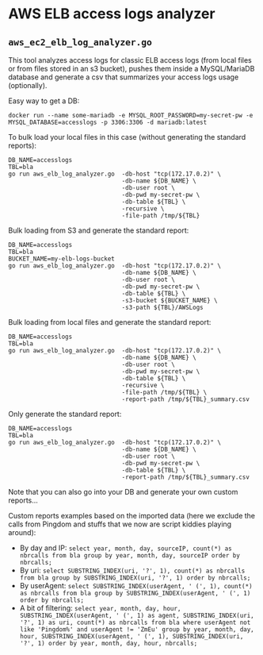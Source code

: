 # AWS ELB access logs analyzer

## `aws_ec2_elb_log_analyzer.go`

This tool analyzes access logs for classic ELB access logs (from local files or
from files stored in an s3 bucket), pushes them inside a MySQL/MariaDB
database and generate a csv that summarizes your access logs usage (optionally).

Easy way to get a DB:
```
docker run --name some-mariadb -e MYSQL_ROOT_PASSWORD=my-secret-pw -e MYSQL_DATABASE=accesslogs -p 3306:3306 -d mariadb:latest
```

To bulk load your local files in this case (without generating the standard reports):
```
DB_NAME=accesslogs
TBL=bla
go run aws_elb_log_analyzer.go  -db-host "tcp(172.17.0.2)" \
                                -db-name ${DB_NAME} \
                                -db-user root \
                                -db-pwd my-secret-pw \
                                -db-table ${TBL} \
                                -recursive \
                                -file-path /tmp/${TBL}
```


Bulk loading from S3 and generate the standard report:
```
DB_NAME=accesslogs
TBL=bla
BUCKET_NAME=my-elb-logs-bucket
go run aws_elb_log_analyzer.go  -db-host "tcp(172.17.0.2)" \
                                -db-name ${DB_NAME} \
                                -db-user root \
                                -db-pwd my-secret-pw \
                                -db-table ${TBL} \
                                -s3-bucket ${BUCKET_NAME} \
                                -s3-path ${TBL}/AWSLogs
```

Bulk loading from local files and generate the standard report:
```
DB_NAME=accesslogs
TBL=bla
go run aws_elb_log_analyzer.go  -db-host "tcp(172.17.0.2)" \
                                -db-name ${DB_NAME} \
                                -db-user root \
                                -db-pwd my-secret-pw \
                                -db-table ${TBL} \
                                -recursive \
                                -file-path /tmp/${TBL} \
                                -report-path /tmp/${TBL}_summary.csv
```

Only generate the standard report:
```
DB_NAME=accesslogs
TBL=bla
go run aws_elb_log_analyzer.go  -db-host "tcp(172.17.0.2)" \
                                -db-name ${DB_NAME} \
                                -db-user root \
                                -db-pwd my-secret-pw \
                                -db-table ${TBL} \
                                -report-path /tmp/${TBL}_summary.csv
```

Note that you can also go into your DB and generate your own custom reports...

Custom reports examples based on the imported data (here we exclude the calls from Pingdom and stuffs that we now are script kiddies playing around):
 * By day and IP: `select year, month, day, sourceIP, count(*) as nbrcalls from bla group by year, month, day, sourceIP order by nbrcalls;`
 * By uri: `select SUBSTRING_INDEX(uri, '?', 1), count(*) as nbrcalls from bla group by SUBSTRING_INDEX(uri, '?', 1) order by nbrcalls;`
 * By userAgent: `select SUBSTRING_INDEX(userAgent, ' (', 1), count(*) as nbrcalls from bla group by SUBSTRING_INDEX(userAgent, ' (', 1) order by nbrcalls;`
 * A bit of filtering: `select year, month, day, hour, SUBSTRING_INDEX(userAgent, ' (', 1) as agent, SUBSTRING_INDEX(uri, '?', 1) as uri, count(*) as nbrcalls from bla where userAgent not like 'Pingdom%' and userAgent != 'ZmEu' group by year, month, day, hour, SUBSTRING_INDEX(userAgent, ' (', 1), SUBSTRING_INDEX(uri, '?', 1) order by year, month, day, hour, nbrcalls;`

